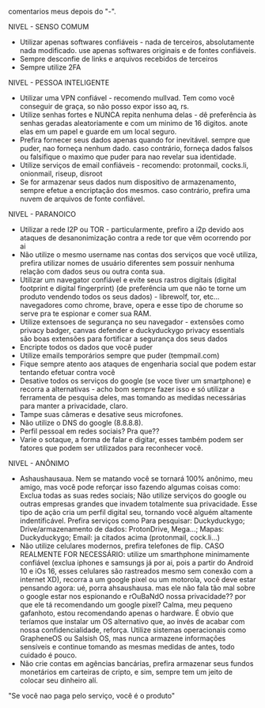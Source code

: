comentarios meus depois do "-".


NIVEL - SENSO COMUM
+ Utilizar apenas softwares confiáveis - nada de terceiros, absolutamente nada modificado. use apenas softwares originais e de fontes confiáveis.
+ Sempre desconfie de links e arquivos recebidos de terceiros
+ Sempre utilize 2FA


NIVEL - PESSOA INTELIGENTE
+ Utilizar uma VPN confiável - recomendo mullvad. Tem como você conseguir de graça, so não posso expor isso aq, rs.
+ Utilize senhas fortes e NUNCA repita nenhuma delas - dê preferência às senhas geradas aleatoriamente e com um minimo de 16 digitos. anote elas em um papel e guarde em um local seguro.
+ Prefira fornecer seus dados apenas quando for inevitável. sempre que puder, nao forneça nenhum dado. caso contrário, forneça dados falsos ou falsifique o maximo que puder para nao revelar sua identidade.
+ Utilize serviços de email confiáveis - recomendo: protonmail, cocks.li, onionmail, riseup, disroot
+ Se for armazenar seus dados num dispositivo de armazenamento, sempre efetue a encriptação dos mesmos. caso contrário, prefira uma nuvem de arquivos de fonte confiável.

  
NIVEL - PARANOICO
+ Utilizar a rede I2P ou TOR - particularmente, prefiro a i2p devido aos ataques de desanonimização contra a rede tor que vêm ocorrendo por ai
+ Não utilize o mesmo username nas contas dos serviços que você utiliza, prefira utilizar nomes de usuário diferentes sem possuir nenhuma relação com dados seus ou outra conta sua.
+ Utilizar um navegator confiável e evite seus rastros digitais (digital footprint e digital fingerprint) (de preferência um que não te torne um produto vendendo todos os seus dados) - librewolf, tor, etc... navegadores como chrome, brave, opera e esse tipo de chorume so serve pra te espionar e comer sua RAM.
+ Utilize extensoes de segurança no seu navegador - extensões como privacy badger, canvas defender e duckyduckygo privacy essentials são boas extensões para fortificar a segurança dos seus dados
+ Encripte todos os dados que você puder
+ Utilize emails temporários sempre que puder (tempmail.com)
+ Fique sempre atento aos ataques de engenharia social que podem estar tentando efetuar contra você
+ Desative todos os serviços do google (se voce tiver um smartphone) e recorra a alternativas - acho bom sempre fazer isso e só utilizar a ferramenta de pesquisa deles, mas tomando as medidas necessárias para manter a privacidade, claro.
+ Tampe suas câmeras e desative seus microfones.
+ Não utilize o DNS do google (8.8.8.8).
+ Perfil pessoal em redes sociais? Pra que??
+ Varie o sotaque, a forma de falar e digitar, esses também podem ser fatores que podem ser utilizados para reconhecer você.

NIVEL - ANÔNIMO
+ Ashaushausaua. Nem se matando você se tornará 100% anônimo, meu amigo, mas você pode reforçar isso fazendo algumas coisas como:
  Exclua todas as suas redes sociais;
  Não utilize serviços do google ou outras empresas grandes que invadem totalmente sua privacidade. Esse tipo de ação cria um        perfil digital seu, tornando você alguém altamente indentificável. Prefira serviços como
  Para pesquisar: Duckyduckygo; 
  Drive/armazenamento de dados: ProtonDrive, Mega...;
  Mapas: Duckyduckygo;
  Email: ja citados acima (protonmail, cock.li...)
+ Não utilize celulares modernos, prefira telefones de flip. CASO REALMENTE FOR NECESSÁRIO: utilize um smarthphone minimamente confiável (exclua iphones e samsungs já por ai, pois a partir do Android 10 e iOs 16, esses celulares são rastreados mesmo sem conexão com a internet XD), recorra a um google pixel ou um motorola, você deve estar pensando agora: ué, porra ahsaushausa. mas ele não fala tão mal sobre o google estar nos espionando e rOuBaNdO nossa privacidade?? por que ele tá recomendando um google pixel? Calma, meu pequeno gafanhoto, estou recomendando apenas o hardware. É obvio que teríamos que instalar um OS alternativo que, ao invés de acabar com nossa confidencialidade, reforça. Utilize sistemas operacionais como GrapheneOS ou Salsish OS, mas nunca armazene informações sensíveis e continue tomando as mesmas medidas de antes, todo cuidado é pouco.
+ Não crie contas em agências bancárias, prefira armazenar seus fundos monetários em carteiras de cripto, e sim, sempre tem um jeito de colocar seu dinheiro alí.
  
  









"Se você nao paga pelo serviço, você é o produto"

